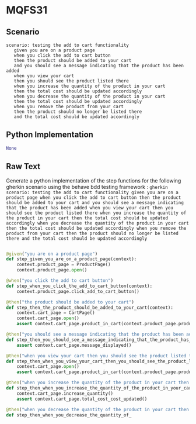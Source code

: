 # MQFS31
## Scenario
```gherkin
scenario: testing the add to cart functionality 
   given you are on a product page 
   when you click the add to cart button 
   then the product should be added to your cart 
   and you should see a message indicating that the product has been added 
   when you view your cart 
   then you should see the product listed there 
   when you increase the quantity of the product in your cart 
   then the total cost should be updated accordingly 
   when you decrease the quantity of the product in your cart 
   then the total cost should be updated accordingly 
   when you remove the product from your cart 
   then the product should no longer be listed there 
   and the total cost should be updated accordingly
```


## Python Implementation
```python
None
```


## Raw Text
Generate a python implementation of the step functions for the following gherkin scenario using the behave bdd testing framework : ```gherkin scenario: testing the add to cart functionality given you are on a product page when you click the add to cart button then the product should be added to your cart and you should see a message indicating that the product has been added when you view your cart then you should see the product listed there when you increase the quantity of the product in your cart then the total cost should be updated accordingly when you decrease the quantity of the product in your cart then the total cost should be updated accordingly when you remove the product from your cart then the product should no longer be listed there and the total cost should be updated accordingly ```



```python from behave import given, when, then

@given("you are on a product page")
def step_given_you_are_on_a_product_page(context):
    context.product_page = ProductPage()
    context.product_page.open()

@when("you click the add to cart button")
def step_when_you_click_the_add_to_cart_button(context):
    context.product_page.click_add_to_cart_button()

@then("the product should be added to your cart")
def step_then_the_product_should_be_added_to_your_cart(context):
    context.cart_page = CartPage()
    context.cart_page.open()
    assert context.cart_page.product_in_cart(context.product_page.product_name)

@then("you should see a message indicating that the product has been added")
def step_then_you_should_see_a_message_indicating_that_the_product_has_been_added(context):
    assert context.cart_page.message_displayed()

@then("when you view your cart then you should see the product listed there")
def step_then_when_you_view_your_cart_then_you_should_see_the_product_listed_there(context):
    context.cart_page.open()
    assert context.cart_page.product_in_cart(context.product_page.product_name)

@then("when you increase the quantity of the product in your cart then the total cost should be updated accordingly")
def step_then_when_you_increase_the_quantity_of_the_product_in_your_cart_then_the_total_cost_should_be_updated_accordingly(context):
    context.cart_page.increase_quantity()
    assert context.cart_page.total_cost_cost_updated()

@then("when you decrease the quantity of the product in your cart then the total cost should be updated accordingly")
def step_then_when_you_decrease_the_quantity_of_
